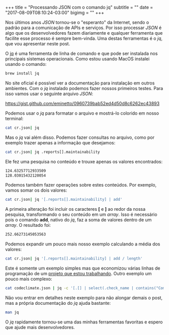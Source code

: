 +++
title = "Processando JSON com o comando jq"
subtitle = ""
date = "2017-08-09T08:10:24-03:00"
bigimg = ""
+++

Nos últimos anos *JSON* tornou-se o "esperanto" da Internet, sendo o padrão para a comunicação de APIs e serviços. Por isso processar *JSON* é algo que os desenvolvedores fazem diariamente e qualquer ferramenta que facilite esse processo é sempre bem-vinda. Uma destas ferramentas é o *jq*, que vou apresentar neste post.

<!--more-->

O [jq](https://stedolan.github.io/jq/) é uma ferramenta de linha de comando e que pode ser instalada nos principais sistemas operacionais. Como estou usando MacOS instalei usando o comando:

```bash
brew install jq
```

No site oficial é possível ver a documentação para instalação em outros ambientes. Com o *jq* instalado podemos fazer nossos primeiros testes. Para isso vamos usar o seguinte arquivo *JSON*:

https://gist.github.com/eminetto/0960739bab52ed4d50d8c6262ec43893

Podemos usar o *jq* para formatar o arquivo e mostrá-lo colorido em nosso terminal:

```bash
cat cr.json| jq
```

Mas o *jq* vai além disso. Podemos fazer consultas no arquivo, como por exemplo trazer apenas a informação que desejamos:

```bash
cat cr.json| jq .reports[].maintainability
```

Ele fez uma pesquisa no conteúdo e trouxe apenas os valores encontrados:

```bash
124.63257712933509
128.03015432120054
```

Podemos também fazer operações sobre estes conteúdos. Por exemplo, vamos somar os dois valores:

```bash
cat cr.json| jq '[.reports[].maintainability] | add'
```

A primeira alteração foi incluir os caracteres **[** e **]** ao redor da nossa pesquisa, transformando o seu conteúdo em um *array*. Isso é necessário pois o comando **add**, nativo do *jq*, faz a soma de valores dentro de um *array*. O resultado foi:

```bash
252.66273145053563
```

Podemos expandir um pouco mais nosso exemplo calculando a média dos valores:

```bash
cat cr.json| jq '[.reports[].maintainability] | add / length'
```

Este é somente um exemplo simples mas que economizou várias linhas de programação de um [projeto que estou trabalhando](http://codenation.com.br). Outro exemplo um pouco mais complexo:

```bash
cat codeclimate.json | jq -c '[.[] | select(.check_name | contains("Complexity") | not)]' | jq 'map(.remediation_points) | add'
```

Não vou entrar em detalhes neste exemplo para não alongar demais o post, mas a própria documentação do *jq* ajuda bastante:

```bash
man jq
```

O *jq* rapidamente tornou-se uma das minhas ferramentas favoritas e espero que ajude mais desenvolvedores.